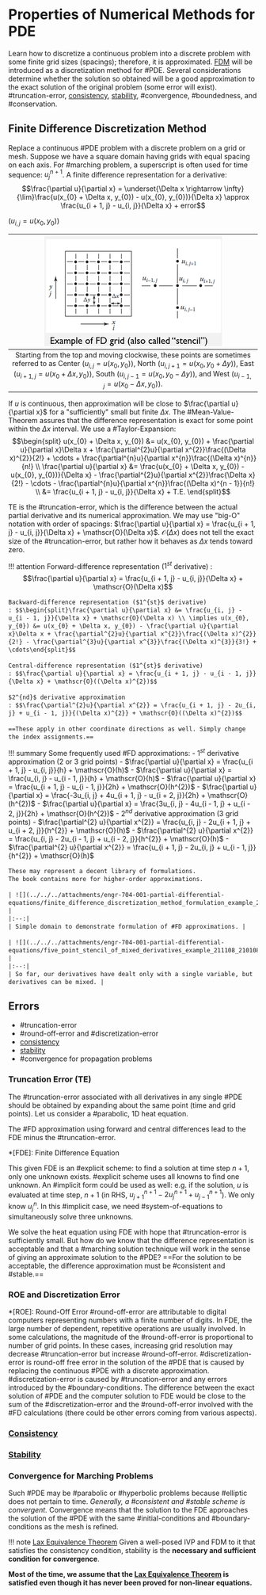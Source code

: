 # Properties of Numerical Methods for PDE
Learn how to discretize a continuous problem into a discrete problem with some finite grid sizes (spacings); therefore, it is approximated.
[FDM](finite-difference-method.md) will be introduced as a discretization method for #PDE.
Several considerations determine whether the solution so obtained will be a good approximation to the exact solution of the original problem (some error will exist).
#truncation-error, [consistency](consistency.md), [stability](stability.md), #convergence, #boundedness, and #conservation.



## Finite Difference Discretization Method
Replace a continuous #PDE problem with a discrete problem on a grid or mesh.
Suppose we have a square domain having grids with equal spacing on each axis.
For #marching problem, a superscript is often used for time sequence: $u_{j}^{n + 1}$.
A finite difference representation for a derivative: $$\frac{\partial u}{\partial x} = \underset{\Delta x \rightarrow \infty}{\lim}\frac{u(x_{0} + \Delta x, y_{0}) - u(x_{0}, y_{0})}{\Delta x} \approx \frac{u_{i + 1, j} - u_{i, j}}{\Delta x} + error$$

($u_{i, j} = u(x_{0}, y_{0})$)

| ![](../../../attachments/engr-704-001-partial-differential-equations/stencil_example_211108_203343_EST.png) |
|:--:|
| Starting from the top and moving clockwise, these points are sometimes referred to as Center ($u_{i, j} = u(x_{0}, y_{0})$), North ($u_{i, j + 1} = u(x_{0}, y_{0} + \Delta y)$), East ($u_{i + 1, j} = u(x_{0} + \Delta x, y_{0})$), South ($u_{i, j - 1} = u(x_{0}, y_{0} - \Delta y)$), and West ($u_{i -1 , j} = u(x_{0} - \Delta x, y_{0})$). |

If $u$ is continuous, then approximation will be close to $\frac{\partial u}{\partial x}$ for a "sufficiently" small but finite $\Delta x$.
The #Mean-Value-Theorem assures that the difference representation is exact for some point within the $\Delta x$ interval.
We use a #Taylor-Expansion:
$$\begin{split}
u(x_{0} + \Delta x, y_{0}) &= u(x_{0}, y_{0}) + \frac{\partial u}{\partial x}\Delta x + \frac{\partial^{2}u}{\partial x^{2}}\frac{(\Delta x)^{2}}{2!} + \cdots + \frac{\partial^{n}u}{\partial x^{n}}\frac{(\Delta x)^{n}}{n!} \\
\frac{\partial u}{\partial x} &= \frac{u(x_{0} + \Delta x, y_{0}) - u(x_{0}, y_{0})}{\Delta x} - \frac{\partial^{2}u}{\partial x^{2}}\frac{\Delta x}{2!} - \cdots - \frac{\partial^{n}u}{\partial x^{n}}\frac{(\Delta x)^{n - 1}}{n!} \\
 &= \frac{u_{i + 1, j} - u_{i, j}}{\Delta x} + T.E.
\end{split}$$

TE is the #truncation-error, which is the difference between the actual partial derivative and its numerical approximation.
We may use "big-O" notation with order of spacings: $\frac{\partial u}{\partial x} = \frac{u_{i + 1, j} - u_{i, j}}{\Delta x} + \mathscr{O}(\Delta x)$.
$\mathscr{O}(\Delta x)$ does not tell the exact size of the #truncation-error, but rather how it behaves as $\Delta x$ tends toward zero.

!!! attention
    Forward-difference representation ($1^{st}$ derivative)
    : $$\frac{\partial u}{\partial x} = \frac{u_{i + 1, j} - u_{i, j}}{\Delta x} + \mathscr{O}(\Delta x)$$

    Backward-difference representation ($1^{st}$ derivative)
    : $$\begin{split}\frac{\partial u}{\partial x} &= \frac{u_{i, j} - u_{i - 1, j}}{\Delta x} + \mathscr{O}(\Delta x) \\ \implies u(x_{0}, y_{0}) &= u(x_{0} + \Delta x, y_{0}) - \frac{\partial u}{\partial x}\Delta x + \frac{\partial^{2}u}{\partial x^{2}}\frac{(\Delta x)^{2}}{2!} - \frac{\partial^{3}u}{\partial x^{3}}\frac{(\Delta x)^{3}}{3!} + \cdots\end{split}$$

    Central-difference representation ($1^{st}$ derivative)
    : $$\frac{\partial u}{\partial x} = \frac{u_{i + 1, j} - u_{i - 1, j}}{\Delta x} + \mathscr{O}((\Delta x)^{2})$$

    $2^{nd}$ derivative approximation
    : $$\frac{\partial^{2}u}{\partial x^{2}} = \frac{u_{i + 1, j} - 2u_{i, j} + u_{i - 1, j}}{(\Delta x)^{2}} + \mathscr{O}((\Delta x)^{2})$$

    ==These apply in other coordinate directions as well. Simply change the index assignments.==

!!! summary Some frequently used #FD approximations:
    - $1^{st}$ derivative approximation (2 or 3 grid points)
        - $\frac{\partial u}{\partial x} = \frac{u_{i + 1, j} - u_{i, j}}{h} + \mathscr{O}(h)$
        - $\frac{\partial u}{\partial x} = \frac{u_{i, j} - u_{i - 1, j}}{h} + \mathscr{O}(h)$
        - $\frac{\partial u}{\partial x} = \frac{u_{i + 1, j} - u_{i - 1, j}}{2h} + \mathscr{O}(h^{2})$
        - $\frac{\partial u}{\partial x} = \frac{-3u_{i, j} + 4u_{i + 1, j} - u_{i + 2, j}}{2h} + \mathscr{O}(h^{2})$
        - $\frac{\partial u}{\partial x} = \frac{3u_{i, j} - 4u_{i - 1, j} + u_{i - 2, j}}{2h} + \mathscr{O}(h^{2})$
    - $2^{nd}$ derivative approximation (3 grid points)
        - $\frac{\partial^{2} u}{\partial x^{2}} = \frac{u_{i, j} - 2u_{i + 1, j} + u_{i + 2, j}}{h^{2}} + \mathscr{O}(h)$
        - $\frac{\partial^{2} u}{\partial x^{2}} = \frac{u_{i, j} - 2u_{i - 1, j} + u_{i - 2, j}}{h^{2}} + \mathscr{O}(h)$
        - $\frac{\partial^{2} u}{\partial x^{2}} = \frac{u_{i + 1, j} - 2u_{i, j} + u_{i - 1, j}}{h^{2}} + \mathscr{O}(h)$

    These may represent a decent library of formulations.
    The book contains more for higher-order approximations.

    | ![](../../../attachments/engr-704-001-partial-differential-equations/finite_difference_discretization_method_formulation_example_211108_205424_EST.png) |
    |:--:|
    | Simple domain to demonstrate formulation of #FD approximations. |

    | ![](../../../attachments/engr-704-001-partial-differential-equations/five_point_stencil_of_mixed_derivatives_example_211108_210108_EST.png) |
    |:--:|
    | So far, our derivatives have dealt only with a single variable, but derivatives can be mixed. |



## Errors
- #truncation-error
- #round-off-error and #discretization-error
- [consistency](consistency.md)
- [stability](stability.md)
- #convergence for propagation problems



### Truncation Error (TE)
The #truncation-error associated with all derivatives in any single #PDE should be obtained by expanding about the same point (time and grid points).
Let us consider a #parabolic, 1D heat equation.

The #FD approximation using forward and central differences lead to the FDE minus the #truncation-error.

*[FDE]: Finite Difference Equation

This given FDE is an #explicit scheme: to find a solution at time step $n + 1$, only one unknown exists.
#explicit scheme uses all knowns to find one unknown.
An #implicit form could be used as well: e.g. if the solution, $u$ is evaluated at time step, $n + 1$ (in RHS, $u_{j + 1}^{n + 1} - 2u_{j}^{n + 1} + u_{j - 1}^{n + 1}$).
We only know $u_{j}^{n}$.
In this #implicit case, we need #system-of-equations to simultaneously solve three unknowns.


We solve the heat equation using FDE with hope that #truncation-error is sufficiently small.
But how do we know that the difference representation is acceptable and that a #marching solution technique will work in the sense of giving an approximate solution to the #PDE?
==For the solution to be acceptable, the difference approximation must be #consistent and #stable.==




### ROE and Discretization Error
*[ROE]: Round-Off Error
#round-off-error are attributable to digital computers representing numbers with a finite number of digits.
In FDE, the large number of dependent, repetitive operations are usually involved.
In some calculations, the magnitude of the #round-off-error is proportional to number of grid points.
In these cases, increasing grid resolution may decrease #truncation-error but increase #round-off-error.
#discretization-error is round-off free error in the solution of the #PDE that is caused by replacing the continuous #PDE with a discrete approximation.
#discretization-error is caused by #truncation-error and any errors introduced by the #boundary-conditions.
The difference between the exact solution of #PDE and the computer solution to FDE would be close to the sum of the #discretization-error and the #round-off-error involved with the #FD calculations (there could be other errors coming from various aspects).



### [Consistency](consistency.md)



### [Stability](stability.md)



### Convergence for Marching Problems
Such #PDE may be #parabolic or #hyperbolic problems because #elliptic does not pertain to time.
*Generally, a #consistent and #stable scheme is convergent.* Convergence means that the solution to the FDE approaches the solution of the #PDE with the same #initial-conditions and #boundary-conditions as the mesh is refined.

!!! note [Lax Equivalence Theorem](lax-equivalence-theorem.md)
    Given a well-posed IVP and FDM to it that satisfies the consistency condition, stability is the **necessary and sufficient condition for convergence**.

**Most of the time, we assume that the [Lax Equivalence Theorem](lax-equivalence-theorem.md) is satisfied even though it has never been proved for non-linear equations.**